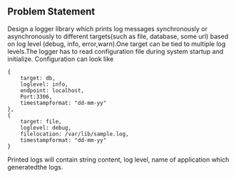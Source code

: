 ## Problem Statement

Design a logger library which prints log messages synchronously or asynchronously to different targets(such as file, database, some url) based on log level (debug, info, error,warn).One target can be tied to multiple log levels.The logger has to read configuration file during system startup and initialize.
Configuration can look like
```
{
	target:​ ​db,
	loglevel:​ ​info,
	endpoint:​ ​localhost,
	Port:3306,
	timestampformat:​ ​"dd-mm-yy"
},
{
	target:​ file,
	loglevel:​ debug,
	filelocation:​ ​/var/lib/sample.log,
	timestampformat:​ ​"dd-mm-yy"
}
```

Printed logs will contain string content, log level, name of application which generatedthe logs.

